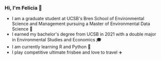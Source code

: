 ### Hi, I'm Felicia 👋

- I am a graduate student at UCSB's Bren School of Environmental Science and Management pursuing a Master of Environmental Data Science 🍃
- I earned my bachelor's degree from UCSB in 2021 with a double major in Environmental Studies and Economics 🎓
- I am currently learning R and Python 🐍
- I play competitive ultimate frisbee and love to travel ✈️

<!--
**fmcruz23/fmcruz23** is a ✨ _special_ ✨ repository because its `README.md` (this file) appears on your GitHub profile.

Here are some ideas to get you started:

- 🔭 I’m currently working on ...
- 🌱 I’m currently learning ...
- 👯 I’m looking to collaborate on ...
- 🤔 I’m looking for help with ...
- 💬 Ask me about ...
- 📫 How to reach me: ...
- 😄 Pronouns: ...
- ⚡ Fun fact: ...
-->
